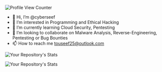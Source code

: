 ![Profile View Counter](https://komarev.com/ghpvc/?username=cyberseef)

- 👋 Hi, I’m @cyberseef
- 👀 I’m interested in Programming and Ethical Hacking
- 🌱 I’m currently learning Cloud Security, Pentesting
- 💞️ I’m looking to collaborate on Malware Analysis, Reverse-Engineering, Pentesting or Bug Bounties
- 📫 How to reach me touseef25@outlook.com

![Your Repository's Stats](https://github-readme-stats.vercel.app/api?username=cyberseef&show_icons=true)

![Your Repository's Stats](https://github-readme-stats.vercel.app/api/top-langs/?username=cyberseef&theme=purple-red)

<!---
![Hits](https://hitcounter.pythonanywhere.com/count/tag.svg?url = https://github.com/cyberseef/DVWA-Installation-Guide)
--->
<!---
cyberseef/cyberseef is a ✨ special ✨ repository because its `README.md` (this file) appears on your GitHub profile.
You can click the Preview link to take a look at your changes.
--->
